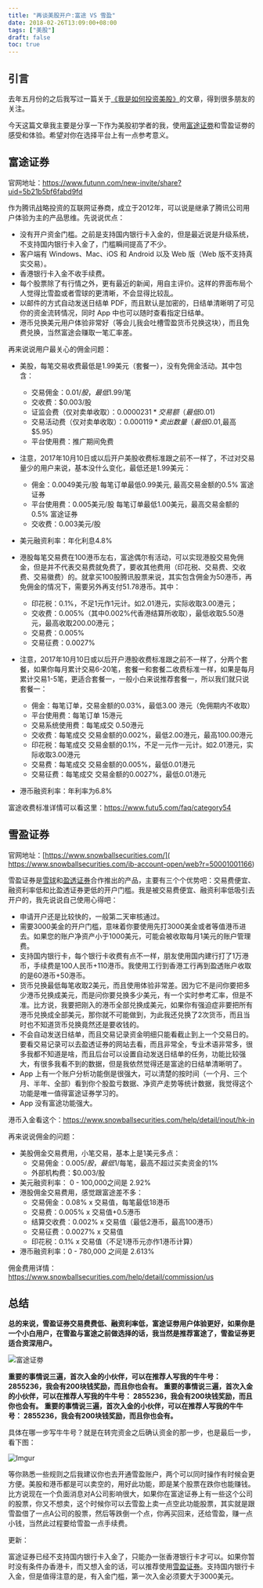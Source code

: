```yaml
---
title: "再谈美股开户:富途 VS 雪盈"
date: 2018-02-26T13:09:00+08:00
tags: ["美股"] 
draft: false
toc: true
---
```


## 引言

去年五月份的之后我写过一篇关于[《我是如何投资美股》](https://blog.forecho.com/how-do-i-invest-in-american-stocks.html)的文章，得到很多朋友的关注。

今天这篇文章我主要是分享一下作为美股初学者的我，使用[富途证劵](https://www.futunn.com/new-invite/share?uid=5b21b5bf6fabd9fd)和雪盈证劵的感受和体验。希望对你在选择平台上有一点参考意义。

## 富途证券

官网地址：<https://www.futunn.com/new-invite/share?uid=5b21b5bf6fabd9fd>

<!--more-->

作为腾讯战略投资的互联网证券商，成立于2012年，可以说是继承了腾讯公司用户体验为主的产品思维。先说说优点：

- 没有开户资金门槛。之前是支持国内银行卡入金的，但是最近说是升级系统，不支持国内银行卡入金了，门槛瞬间提高了不少。
- 客户端有 Windows、Mac、iOS 和 Android 以及 Web 版（Web 版不支持真实交易）。
- 香港银行卡入金不收手续费。
- 每个股票除了有行情之外，更有最近的新闻，用自主评价。这样的界面布局个人觉得比雪盈或者雪球的更清晰，不会显得比较乱。
- 以邮件的方式自动发送日结单 PDF，而且默认是加密的，日结单清晰明了可见你的资金流转情况，同时 App 中也可以随时查看指定日结单。
- 港币兑换美元用户体验非常好（等会儿我会吐槽雪盈货币兑换这块），而且免费兑换，当然富途会赚取一笔汇率差。

再来说说用户最关心的佣金问题：

- 美股，每笔交易收费最低是1.99美元（套餐一），没有免佣金活动。其中包含：
    - 交易佣金：$0.01/股，最低$1.99/笔
    - 交收费：$0.003/股
    - 证监会费（仅对卖单收取）：$0.0000231*交易额（最低$0.01)
    - 交易活动费（仅对卖单收取）：$0.000119*卖出数量（最低$0.01,最高$5.95）
    - 平台使用费：推广期间免费
- 注意，2017年10月10日或以后开户美股收费标准跟之前不一样了，不过对交易量少的用户来说，基本没什么变化，最低还是1.99美元：
    - 佣金：0.0049美元/股 每笔订单最低0.99美元, 最高交易金额的0.5%	富途证券
    - 平台使用费：0.005美元/股 每笔订单最低1.00美元，最高交易金额的0.5%	富途证券
    - 交收费：0.003美元/股
- 美元融资利率：年化利息4.8%

- 港股每笔交易费在100港币左右，富途偶尔有活动，可以实现港股交易免佣金，但是并不代表交易费就免费了，要收其他费用（印花税、交易费、交收费、交易徽费）的。就拿买100股腾讯股票来说，其实包含佣金为50港币，再免佣金的情况下，需要另外再支付51.78港币。其中：
    - 印花税：0.1%，不足1元作1元计。如2.01港元，实际收取3.00港元；
    - 交收费：0.005%（其中0.002%代香港结算所收取），最低收取5.50港元，最高收取200.00港元；
    - 交易费：0.005%
    - 交易征费：0.0027%
- 注意，2017年10月10日或以后开户港股收费标准跟之前不一样了，分两个套餐，如果你每月累计交易6-20笔，套餐一和套餐二收费标准一样，如果是每月累计交易1-5笔，更适合套餐一，一般小白来说推荐套餐一，所以我们就只说套餐一：
    - 佣金：每笔订单，交易金额的0.03%，最低3.00 港元（免佣期内不收取）
    - 平台使用费：每笔订单 15港元
    - 交易系统使用费：每笔成交 0.50港元
    - 交收费：每笔成交 交易金额的0.002%，最低2.00港元，最高100.00港元
    - 印花税：每笔成交 交易金额的0.1%，不足一元作一元计。如2.01港元，实际收取3.00港元
    - 交易费：每笔成交 交易金额的0.005%，最低0.01港元
    - 交易征费：每笔成交 交易金额的0.0027%，最低0.01港元
- 港币融资利率：年利率为6.8%


富途收费标准详情可以看这里：<https://www.futu5.com/faq/category54>


## 雪盈证券

官网地址：[https://www.snowballsecurities.com/]( https://www.snowballsecurities.com/ib-account-open/web?r=50001001166)

雪盈证券是[雪球](https://xueqiu.com/)和[盈透证券](https://www.interactivebrokers.com/cn/home.php)合作推出的产品，主要有三个个优势吧：交易费便宜、融资利率低和比盈透证券更低的开户门槛。我是被交易费便宜、融资利率低吸引去开户的，我先说说自己使用心得吧：

- 申请开户还是比较快的，一般第二天审核通过。
- 需要3000美金的开户门槛，意味着你要使用先打3000美金或者等值港币进去。如果您的账户净资产小于1000美元，可能会被收取每月1美元的账户管理费。
- 支持国内银行卡，每个银行卡收费有点不一样，朋友使用国内建行打了1万港币，手续费是100人民币+110港币。我使用工行到香港工行再到盈透账户收取的是60港币+50港币。
- 货币兑换最低每笔收取2美元，而且使用体验非常差。因为它不是问你要把多少港币兑换成美元，而是问你要兑换多少美元，有一个实时参考汇率，但是不准。比方说，我要把刚入的港币全部兑换成美元，如果你有强迫症非要把所有港币兑换成全部美元，那你就不可能做到，为此我还兑换了2次货币，而且当时也不知道货币兑换竟然还是要收钱的。
- 不会自动发送日结单，而且交易记录资金明细只能看截止到上一个交易日的。要看交易记录可以去盈透证券的网站去看，而且非常全，专业术语非常多，很多我都不知道是啥，而且后台可以设置自动发送日结单的任务，功能比较强大，有很多我看不到的数据，但是我依然觉得还是富途的日结单清晰明了。
- App 上有一个账户分析功能倒是很强大，可以清楚的按时间（一个月、三个月、半年、全部）看到你个股盈亏数据、净资产走势等统计数据，我觉得这个功能是唯一值得富途证券学习的。
- App 没有富途功能强大。

港币入金看这个：<https://www.snowballsecurities.com/help/detail/inout/hk-in>

再来说说佣金的问题：

- 美股佣金交易费用，小笔交易，基本上是1美元多点：
    - 交易佣金：$0.005/股，最低$1/每笔，最高不超过买卖资金的1%
    - 外部机构费：$0.003/股
- 美元融资利率： 0 - 100,000之间是 2.92%
- 港股佣金交易费用，感觉跟富途差不多：
    - 交易佣金：0.08% x 交易值，每笔最低18港币
    - 交易费：0.005% x 交易值+0.5港币
    - 结算交收费：0.002% x 交易值（最低2港币，最高100港币）
    - 交易征费：0.0027% x 交易值
    - 印花税：0.1% x 交易值（不足1港币元亦作1港币计算）
- 港币融资利率：0 - 780,000 之间是 2.613%

佣金费用详情：<https://www.snowballsecurities.com/help/detail/commission/us>

## 总结

**总的来说，雪盈证券交易费费低、融资利率低，富途证劵用户体验更好，如果你是一个小白用户，在雪盈与富途之前做选择的话，我当然是推荐富途了，雪盈证券更适合资深用户。**

![富途证劵](https://blog-1251237404.cos.ap-guangzhou.myqcloud.com/20190424161907.png)

**重要的事情说三遍，首次入金的小伙伴，可以在推荐人写我的牛牛号： 2855236，我会有200块钱奖励，而且你也会有。**
**重要的事情说三遍，首次入金的小伙伴，可以在推荐人写我的牛牛号： 2855236，我会有200块钱奖励，而且你也会有。**
**重要的事情说三遍，首次入金的小伙伴，可以在推荐人写我的牛牛号： 2855236，我会有200块钱奖励，而且你也会有。**

具体在哪一步写牛牛号？就是在转完资金之后确认资金的那一步，也是最后一步，看下图：

![Imgur](https://blog-1251237404.cos.ap-guangzhou.myqcloud.com/20190424161918.png)

等你熟悉一些规则之后我建议你也去开通雪盈账户，两个可以同时操作有时候会更方便。美股和港币都是可以卖空的，用好此功能，即是某个股票在跌你也能赚钱。比方说现在一个负面消息对A公司影响很大，如果你在富途证券上有一些这个公司的股票，你又不想卖，这个时候你可以去雪盈上卖一点空此功能股票，其实就是跟雪盈借了一点A公司的股票，然后等跌倒一个点，你再买回来，还给雪盈，赚一点小钱，当然此过程要给雪盈一点手续费。

更新：

富途证券已经不支持国内银行卡入金了，只能办一张香港银行卡才可以。如果你暂时没有条件办香港卡，而又想入金的话，可以推荐使用[雪盈证券](https://www.snowballsecurities.com/ib-account-open/web?r=50001001166)。支持国内银行卡入金，但是值得注意的是，有入金门槛，第一次入金必须要大于3000美元。
